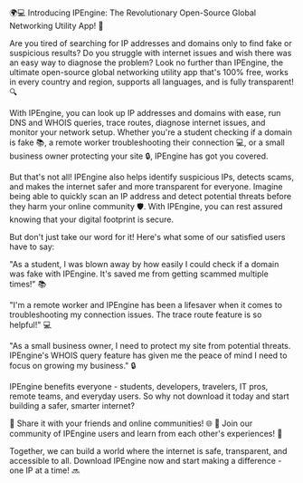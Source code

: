 🌍💻 Introducing IPEngine: The Revolutionary Open-Source Global Networking Utility App! 🚀

Are you tired of searching for IP addresses and domains only to find fake or suspicious results? Do you struggle with internet issues and wish there was an easy way to diagnose the problem? Look no further than IPEngine, the ultimate open-source global networking utility app that's 100% free, works in every country and region, supports all languages, and is fully transparent! 🔍

With IPEngine, you can look up IP addresses and domains with ease, run DNS and WHOIS queries, trace routes, diagnose internet issues, and monitor your network setup. Whether you're a student checking if a domain is fake 📚, a remote worker troubleshooting their connection 💻, or a small business owner protecting your site 🔒, IPEngine has got you covered.

But that's not all! IPEngine also helps identify suspicious IPs, detects scams, and makes the internet safer and more transparent for everyone. Imagine being able to quickly scan an IP address and detect potential threats before they harm your online community 🛡️. With IPEngine, you can rest assured knowing that your digital footprint is secure.

But don't just take our word for it! Here's what some of our satisfied users have to say:

"As a student, I was blown away by how easily I could check if a domain was fake with IPEngine. It's saved me from getting scammed multiple times!" 📚

"I'm a remote worker and IPEngine has been a lifesaver when it comes to troubleshooting my connection issues. The trace route feature is so helpful!" 💻

"As a small business owner, I need to protect my site from potential threats. IPEngine's WHOIS query feature has given me the peace of mind I need to focus on growing my business." 🔒

IPEngine benefits everyone - students, developers, travelers, IT pros, remote teams, and everyday users. So why not download it today and start building a safer, smarter internet?

🔴 Share it with your friends and online communities! 🌐
🔵 Join our community of IPEngine users and learn from each other's experiences! 💬

Together, we can build a world where the internet is safe, transparent, and accessible to all. Download IPEngine now and start making a difference - one IP at a time! 🔜